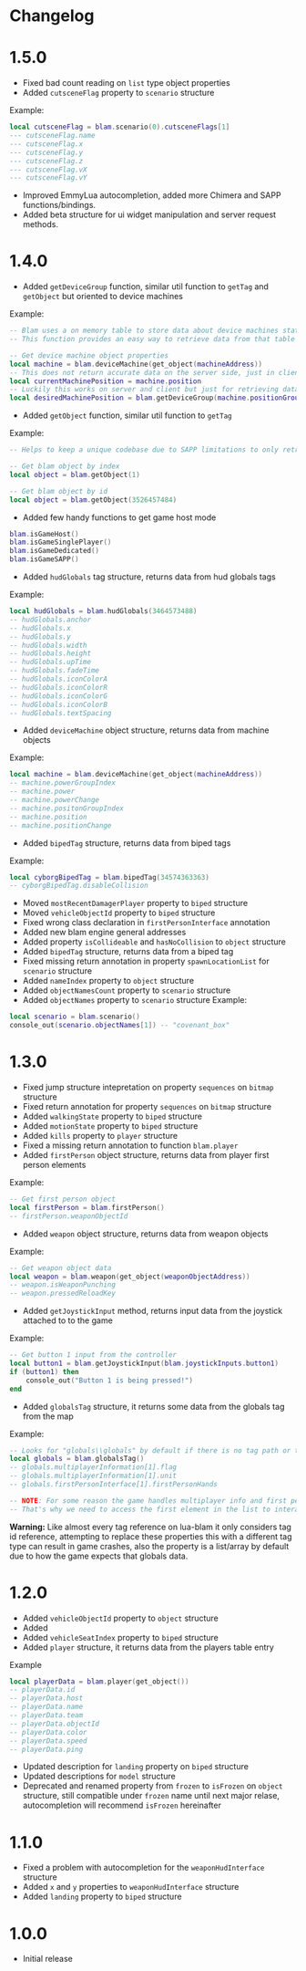 # Changelog

# 1.5.0
- Fixed bad count reading on `list` type object properties
- Added `cutsceneFlag` property to `scenario` structure

Example:
```lua
local cutsceneFlag = blam.scenario(0).cutsceneFlags[1]
--- cutsceneFlag.name
--- cutsceneFlag.x
--- cutsceneFlag.y
--- cutsceneFlag.z
--- cutsceneFlag.vX
--- cutsceneFlag.vY
```
- Improved EmmyLua autocompletion, added more Chimera and SAPP functions/bindings.
- Added beta structure for ui widget manipulation and server request methods.

# 1.4.0
- Added `getDeviceGroup` function, similar util function to `getTag` and `getObject` but oriented
to device machines

Example:
```lua
-- Blam uses a on memory table to store data about device machines state changes
-- This function provides an easy way to retrieve data from that table

-- Get device machine object properties
local machine = blam.deviceMachine(get_object(machineAddress))
-- This does not return accurate data on the server side, just in client side
local currentMachinePosition = machine.position
-- Luckily this works on server and client but just for retrieving data, not writing
local desiredMachinePosition = blam.getDeviceGroup(machine.positionGroupIndex)
```
- Added `getObject` function, similar util function to `getTag`

Example:
```lua
-- Helps to keep a unique codebase due to SAPP limitations to only retrieve data by id

-- Get blam object by index
local object = blam.getObject(1)

-- Get blam object by id
local object = blam.getObject(3526457484)
```
- Added few handy functions to get game host mode
```lua
blam.isGameHost()
blam.isGameSinglePlayer()
blam.isGameDedicated()
blam.isGameSAPP()
```
- Added `hudGlobals` tag structure, returns data from hud globals tags

Example:
```lua
local hudGlobals = blam.hudGlobals(3464573488)
-- hudGlobals.anchor
-- hudGlobals.x
-- hudGlobals.y
-- hudGlobals.width
-- hudGlobals.height
-- hudGlobals.upTime
-- hudGlobals.fadeTime
-- hudGlobals.iconColorA
-- hudGlobals.iconColorR
-- hudGlobals.iconColorG
-- hudGlobals.iconColorB
-- hudGlobals.textSpacing
```
- Added `deviceMachine` object structure, returns data from machine objects

Example:
```lua
local machine = blam.deviceMachine(get_object(machineAddress))
-- machine.powerGroupIndex
-- machine.power
-- machine.powerChange
-- machine.positonGroupIndex 
-- machine.position
-- machine.positionChange
```
- Added `bipedTag` structure, returns data from biped tags

Example:
```lua
local cyborgBipedTag = blam.bipedTag(34574363363)
-- cyborgBipedTag.disableCollision
```
- Moved `mostRecentDamagerPlayer` property to `biped` structure
- Moved `vehicleObjectId` property to `biped` structure
- Fixed wrong class declaration in `firstPersonInterface` annotation
- Added new blam engine general addresses
- Added property `isCollideable` and `hasNoCollision` to `object` structure
- Added `bipedTag` structure, returns data from a biped tag
- Fixed missing return annotation in property `spawnLocationList` for `scenario` structure
- Added `nameIndex` property to `object` structure
- Added `objectNamesCount` property to `scenario` structure
- Added `objectNames` property to `scenario` structure
Example:
```lua
local scenario = blam.scenario()
console_out(scenario.objectNames[1]) -- "covenant_box"
```

# 1.3.0
- Fixed jump structure intepretation on property `sequences` on `bitmap` structure
- Fixed return annotation for property `sequences` on `bitmap` structure
- Added `walkingState` property to `biped` structure
- Added `motionState` property to `biped` structure
- Added `kills` property to `player` structure
- Fixed a missing return annotation to function `blam.player`
- Added `firstPerson` object structure, returns data from player first person elements

Example:
```lua
-- Get first person object
local firstPerson = blam.firstPerson()
-- firstPerson.weaponObjectId
```

- Added `weapon` object structure, returns data from weapon objects

Example:
```lua
-- Get weapon object data
local weapon = blam.weapon(get_object(weaponObjectAddress))
-- weapon.isWeaponPunching
-- weapon.pressedReloadKey
```

- Added `getJoystickInput` method, returns input data from the joystick attached to to the
game

Example:
```lua
-- Get button 1 input from the controller
local button1 = blam.getJoystickInput(blam.joystickInputs.button1)
if (button1) then
    console_out("Button 1 is being pressed!")
end
```

- Added `globalsTag` structure, it returns some data from the globals tag from the map

Example:
```lua
-- Looks for "globals\\globals" by default if there is no tag path or tag id
local globals = blam.globalsTag()
-- globals.multiplayerInformation[1].flag
-- globals.multiplayerInformation[1].unit
-- globals.firstPersonInterface[1].firstPersonHands

-- NOTE: For some reason the game handles multiplayer info and first person interface as an static array of one index
-- That's why we need to access the first element in the list to interact with the data
```
**Warning:** Like almost every tag reference on lua-blam it only considers tag id reference,
attempting to replace these properties this with a different tag type can result in game crashes,
also the property is a list/array by default due to how the game expects that globals data.

# 1.2.0
- Added `vehicleObjectId` property to `object` structure
- Added 
- Added `vehicleSeatIndex` property to `biped` structure
- Added `player` structure, it returns data from the players table entry

Example
```lua
local playerData = blam.player(get_object())
-- playerData.id
-- playerData.host
-- playerData.name
-- playerData.team
-- playerData.objectId
-- playerData.color
-- playerData.speed
-- playerData.ping
```
- Updated description for `landing` property on `biped` structure
- Updated descriptions for `model` structure
- Deprecated and renamed property from `frozen` to `isFrozen` on `object` structure, still compatible under `frozen` name until next major relase, autocompletion will recommend `isFrozen` hereinafter

# 1.1.0
- Fixed a problem with autocompletion for the `weaponHudInterface` structure
- Added `x` and `y` properties to `weaponHudInterface` structure
- Added `landing` property to `biped` structure

# 1.0.0
- Initial release
